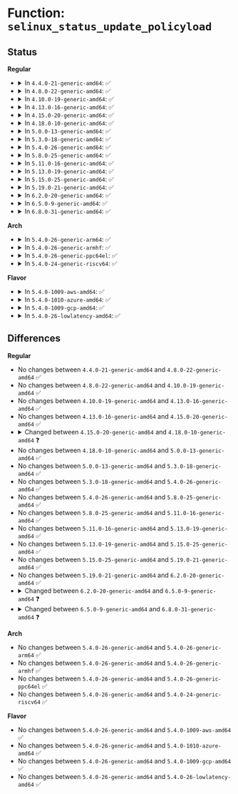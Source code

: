 # Function: <code>selinux_status_update_policyload</code>

## Status
<b>Regular</b>
<ul>
<li>
<details>
<summary>In <code>4.4.0-21-generic-amd64</code>: ✅</summary>

```c
void selinux_status_update_policyload(int seqno)
```

```json
{
  "name": "selinux_status_update_policyload",
  "collision_type": "Unique Global",
  "inline_type": "No",
  "funcs": [
    {
      "addr": 18446744071582370752,
      "name": "selinux_status_update_policyload",
      "external": true,
      "loc": "security/selinux/ss/status.c:108",
      "file": "security/selinux/ss/status.c",
      "inline": "seen, unknown",
      "caller_inline": [],
      "caller_func": [
        "security/selinux/ss/services.c:security_load_policy",
        "security/selinux/ss/services.c:security_load_policy",
        "security/selinux/ss/services.c:security_set_bools"
      ]
    }
  ],
  "symbols": [
    {
      "addr": 18446744071582370752,
      "name": "selinux_status_update_policyload",
      "section": ".text",
      "bind": "STB_GLOBAL",
      "size": 118
    }
  ]
}
```
</details>
</li>
<li>
<details>
<summary>In <code>4.8.0-22-generic-amd64</code>: ✅</summary>

```c
void selinux_status_update_policyload(int seqno)
```

```json
{
  "name": "selinux_status_update_policyload",
  "collision_type": "Unique Global",
  "inline_type": "No",
  "funcs": [
    {
      "addr": 18446744071582591888,
      "name": "selinux_status_update_policyload",
      "external": true,
      "loc": "security/selinux/ss/status.c:108",
      "file": "security/selinux/ss/status.c",
      "inline": "seen, unknown",
      "caller_inline": [],
      "caller_func": [
        "security/selinux/ss/services.c:security_set_bools",
        "security/selinux/ss/services.c:security_load_policy",
        "security/selinux/ss/services.c:security_load_policy"
      ]
    }
  ],
  "symbols": [
    {
      "addr": 18446744071582591888,
      "name": "selinux_status_update_policyload",
      "section": ".text",
      "bind": "STB_GLOBAL",
      "size": 112
    }
  ]
}
```
</details>
</li>
<li>
<details>
<summary>In <code>4.10.0-19-generic-amd64</code>: ✅</summary>

```c
void selinux_status_update_policyload(int seqno)
```

```json
{
  "name": "selinux_status_update_policyload",
  "collision_type": "Unique Global",
  "inline_type": "No",
  "funcs": [
    {
      "addr": 18446744071582685104,
      "name": "selinux_status_update_policyload",
      "external": true,
      "loc": "security/selinux/ss/status.c:108",
      "file": "security/selinux/ss/status.c",
      "inline": "seen, unknown",
      "caller_inline": [],
      "caller_func": [
        "security/selinux/ss/services.c:security_set_bools",
        "security/selinux/ss/services.c:security_load_policy",
        "security/selinux/ss/services.c:security_load_policy"
      ]
    }
  ],
  "symbols": [
    {
      "addr": 18446744071582685104,
      "name": "selinux_status_update_policyload",
      "section": ".text",
      "bind": "STB_GLOBAL",
      "size": 106
    }
  ]
}
```
</details>
</li>
<li>
<details>
<summary>In <code>4.13.0-16-generic-amd64</code>: ✅</summary>

```c
void selinux_status_update_policyload(int seqno)
```

```json
{
  "name": "selinux_status_update_policyload",
  "collision_type": "Unique Global",
  "inline_type": "No",
  "funcs": [
    {
      "addr": 18446744071582777712,
      "name": "selinux_status_update_policyload",
      "external": true,
      "loc": "security/selinux/ss/status.c:108",
      "file": "security/selinux/ss/status.c",
      "inline": "seen, unknown",
      "caller_inline": [],
      "caller_func": [
        "security/selinux/ss/services.c:security_set_bools",
        "security/selinux/ss/services.c:security_load_policy",
        "security/selinux/ss/services.c:security_load_policy"
      ]
    }
  ],
  "symbols": [
    {
      "addr": 18446744071582777712,
      "name": "selinux_status_update_policyload",
      "section": ".text",
      "bind": "STB_GLOBAL",
      "size": 106
    }
  ]
}
```
</details>
</li>
<li>
<details>
<summary>In <code>4.15.0-20-generic-amd64</code>: ✅</summary>

```c
void selinux_status_update_policyload(int seqno)
```

```json
{
  "name": "selinux_status_update_policyload",
  "collision_type": "Unique Global",
  "inline_type": "No",
  "funcs": [
    {
      "addr": 18446744071582933776,
      "name": "selinux_status_update_policyload",
      "external": true,
      "loc": "security/selinux/ss/status.c:108",
      "file": "security/selinux/ss/status.c",
      "inline": "seen, unknown",
      "caller_inline": [],
      "caller_func": [
        "security/selinux/ss/services.c:security_set_bools",
        "security/selinux/ss/services.c:security_load_policy",
        "security/selinux/ss/services.c:security_load_policy"
      ]
    }
  ],
  "symbols": [
    {
      "addr": 18446744071582933776,
      "name": "selinux_status_update_policyload",
      "section": ".text",
      "bind": "STB_GLOBAL",
      "size": 106
    }
  ]
}
```
</details>
</li>
<li>
<details>
<summary>In <code>4.18.0-10-generic-amd64</code>: ✅</summary>

```c
void selinux_status_update_policyload(struct selinux_state * state, int seqno)
```

```json
{
  "name": "selinux_status_update_policyload",
  "collision_type": "Unique Global",
  "inline_type": "No",
  "funcs": [
    {
      "addr": 18446744071583133744,
      "name": "selinux_status_update_policyload",
      "external": true,
      "loc": "security/selinux/ss/status.c:108",
      "file": "security/selinux/ss/status.c",
      "inline": "seen, unknown",
      "caller_inline": [],
      "caller_func": [
        "security/selinux/ss/services.c:security_set_bools",
        "security/selinux/ss/services.c:security_load_policy",
        "security/selinux/ss/services.c:security_load_policy"
      ]
    }
  ],
  "symbols": [
    {
      "addr": 18446744071583133744,
      "name": "selinux_status_update_policyload",
      "section": ".text",
      "bind": "STB_GLOBAL",
      "size": 128
    }
  ]
}
```
</details>
</li>
<li>
<details>
<summary>In <code>5.0.0-13-generic-amd64</code>: ✅</summary>

```c
void selinux_status_update_policyload(struct selinux_state * state, int seqno)
```

```json
{
  "name": "selinux_status_update_policyload",
  "collision_type": "Unique Global",
  "inline_type": "No",
  "funcs": [
    {
      "addr": 18446744071583249728,
      "name": "selinux_status_update_policyload",
      "external": true,
      "loc": "security/selinux/ss/status.c:108",
      "file": "security/selinux/ss/status.c",
      "inline": "seen, unknown",
      "caller_inline": [],
      "caller_func": [
        "security/selinux/ss/services.c:security_set_bools",
        "security/selinux/ss/services.c:security_load_policy",
        "security/selinux/ss/services.c:security_load_policy"
      ]
    }
  ],
  "symbols": [
    {
      "addr": 18446744071583249728,
      "name": "selinux_status_update_policyload",
      "section": ".text",
      "bind": "STB_GLOBAL",
      "size": 128
    }
  ]
}
```
</details>
</li>
<li>
<details>
<summary>In <code>5.3.0-18-generic-amd64</code>: ✅</summary>

```c
void selinux_status_update_policyload(struct selinux_state * state, int seqno)
```

```json
{
  "name": "selinux_status_update_policyload",
  "collision_type": "Unique Global",
  "inline_type": "No",
  "funcs": [
    {
      "addr": 18446744071583436640,
      "name": "selinux_status_update_policyload",
      "external": true,
      "loc": "security/selinux/ss/status.c:105",
      "file": "security/selinux/ss/status.c",
      "inline": "seen, unknown",
      "caller_inline": [],
      "caller_func": [
        "security/selinux/ss/services.c:security_set_bools",
        "security/selinux/ss/services.c:security_load_policy",
        "security/selinux/ss/services.c:security_load_policy"
      ]
    }
  ],
  "symbols": [
    {
      "addr": 18446744071583436640,
      "name": "selinux_status_update_policyload",
      "section": ".text",
      "bind": "STB_GLOBAL",
      "size": 128
    }
  ]
}
```
</details>
</li>
<li>
<details>
<summary>In <code>5.4.0-26-generic-amd64</code>: ✅</summary>

```c
void selinux_status_update_policyload(struct selinux_state * state, int seqno)
```

```json
{
  "name": "selinux_status_update_policyload",
  "collision_type": "Unique Global",
  "inline_type": "No",
  "funcs": [
    {
      "addr": 18446744071583542544,
      "name": "selinux_status_update_policyload",
      "external": true,
      "loc": "security/selinux/ss/status.c:105",
      "file": "security/selinux/ss/status.c",
      "inline": "seen, unknown",
      "caller_inline": [],
      "caller_func": [
        "security/selinux/ss/services.c:security_set_bools",
        "security/selinux/ss/services.c:security_load_policy",
        "security/selinux/ss/services.c:security_load_policy"
      ]
    }
  ],
  "symbols": [
    {
      "addr": 18446744071583542544,
      "name": "selinux_status_update_policyload",
      "section": ".text",
      "bind": "STB_GLOBAL",
      "size": 128
    }
  ]
}
```
</details>
</li>
<li>
<details>
<summary>In <code>5.8.0-25-generic-amd64</code>: ✅</summary>

```c
void selinux_status_update_policyload(struct selinux_state * state, int seqno)
```

```json
{
  "name": "selinux_status_update_policyload",
  "collision_type": "Unique Global",
  "inline_type": "No",
  "funcs": [
    {
      "addr": 18446744071583819104,
      "name": "selinux_status_update_policyload",
      "external": true,
      "loc": "security/selinux/status.c:105",
      "file": "security/selinux/status.c",
      "inline": "seen, unknown",
      "caller_inline": [],
      "caller_func": [
        "security/selinux/ss/services.c:security_set_bools",
        "security/selinux/ss/services.c:security_load_policy",
        "security/selinux/ss/services.c:security_load_policy"
      ]
    }
  ],
  "symbols": [
    {
      "addr": 18446744071583819104,
      "name": "selinux_status_update_policyload",
      "section": ".text",
      "bind": "STB_GLOBAL",
      "size": 113
    }
  ]
}
```
</details>
</li>
<li>
<details>
<summary>In <code>5.11.0-16-generic-amd64</code>: ✅</summary>

```c
void selinux_status_update_policyload(struct selinux_state * state, int seqno)
```

```json
{
  "name": "selinux_status_update_policyload",
  "collision_type": "Unique Global",
  "inline_type": "No",
  "funcs": [
    {
      "addr": 18446744071583940480,
      "name": "selinux_status_update_policyload",
      "external": true,
      "loc": "security/selinux/status.c:105",
      "file": "security/selinux/status.c",
      "inline": "seen, unknown",
      "caller_inline": [],
      "caller_func": [
        "security/selinux/ss/services.c:selinux_notify_policy_change"
      ]
    }
  ],
  "symbols": [
    {
      "addr": 18446744071583940480,
      "name": "selinux_status_update_policyload",
      "section": ".text",
      "bind": "STB_GLOBAL",
      "size": 113
    }
  ]
}
```
</details>
</li>
<li>
<details>
<summary>In <code>5.13.0-19-generic-amd64</code>: ✅</summary>

```c
void selinux_status_update_policyload(struct selinux_state * state, int seqno)
```

```json
{
  "name": "selinux_status_update_policyload",
  "collision_type": "Unique Global",
  "inline_type": "No",
  "funcs": [
    {
      "addr": 18446744071583967456,
      "name": "selinux_status_update_policyload",
      "external": true,
      "loc": "security/selinux/status.c:105",
      "file": "security/selinux/status.c",
      "inline": "seen, unknown",
      "caller_inline": [],
      "caller_func": [
        "security/selinux/ss/services.c:selinux_notify_policy_change"
      ]
    }
  ],
  "symbols": [
    {
      "addr": 18446744071583967456,
      "name": "selinux_status_update_policyload",
      "section": ".text",
      "bind": "STB_GLOBAL",
      "size": 113
    }
  ]
}
```
</details>
</li>
<li>
<details>
<summary>In <code>5.15.0-25-generic-amd64</code>: ✅</summary>

```c
void selinux_status_update_policyload(struct selinux_state * state, int seqno)
```

```json
{
  "name": "selinux_status_update_policyload",
  "collision_type": "Unique Global",
  "inline_type": "No",
  "funcs": [
    {
      "addr": 18446744071584332448,
      "name": "selinux_status_update_policyload",
      "external": true,
      "loc": "security/selinux/status.c:105",
      "file": "security/selinux/status.c",
      "inline": "seen, unknown",
      "caller_inline": [],
      "caller_func": [
        "security/selinux/ss/services.c:selinux_notify_policy_change"
      ]
    }
  ],
  "symbols": [
    {
      "addr": 18446744071584332448,
      "name": "selinux_status_update_policyload",
      "section": ".text",
      "bind": "STB_GLOBAL",
      "size": 113
    }
  ]
}
```
</details>
</li>
<li>
<details>
<summary>In <code>5.19.0-21-generic-amd64</code>: ✅</summary>

```c
void selinux_status_update_policyload(struct selinux_state * state, int seqno)
```

```json
{
  "name": "selinux_status_update_policyload",
  "collision_type": "Unique Global",
  "inline_type": "No",
  "funcs": [
    {
      "addr": 18446744071584953088,
      "name": "selinux_status_update_policyload",
      "external": true,
      "loc": "security/selinux/status.c:105",
      "file": "security/selinux/status.c",
      "inline": "seen, unknown",
      "caller_inline": [],
      "caller_func": [
        "security/selinux/ss/services.c:selinux_notify_policy_change"
      ]
    }
  ],
  "symbols": [
    {
      "addr": 18446744071584953088,
      "name": "selinux_status_update_policyload",
      "section": ".text",
      "bind": "STB_GLOBAL",
      "size": 123
    }
  ]
}
```
</details>
</li>
<li>
<details>
<summary>In <code>6.2.0-20-generic-amd64</code>: ✅</summary>

```c
void selinux_status_update_policyload(struct selinux_state * state, int seqno)
```

```json
{
  "name": "selinux_status_update_policyload",
  "collision_type": "Unique Global",
  "inline_type": "No",
  "funcs": [
    {
      "addr": 18446744071585665840,
      "name": "selinux_status_update_policyload",
      "external": true,
      "loc": "security/selinux/status.c:105",
      "file": "security/selinux/status.c",
      "inline": "seen, unknown",
      "caller_inline": [],
      "caller_func": [
        "security/selinux/ss/services.c:selinux_notify_policy_change"
      ]
    }
  ],
  "symbols": [
    {
      "addr": 18446744071585665840,
      "name": "selinux_status_update_policyload",
      "section": ".text",
      "bind": "STB_GLOBAL",
      "size": 123
    }
  ]
}
```
</details>
</li>
<li>
<details>
<summary>In <code>6.5.0-9-generic-amd64</code>: ✅</summary>

```c
void selinux_status_update_policyload(int seqno)
```

```json
{
  "name": "selinux_status_update_policyload",
  "collision_type": "Unique Global",
  "inline_type": "No",
  "funcs": [
    {
      "addr": 18446744071585895376,
      "name": "selinux_status_update_policyload",
      "external": true,
      "loc": "security/selinux/status.c:104",
      "file": "security/selinux/status.c",
      "inline": "seen, unknown",
      "caller_inline": [],
      "caller_func": [
        "security/selinux/ss/services.c:selinux_notify_policy_change"
      ]
    }
  ],
  "symbols": [
    {
      "addr": 18446744071585895376,
      "name": "selinux_status_update_policyload",
      "section": ".text",
      "bind": "STB_GLOBAL",
      "size": 114
    }
  ]
}
```
</details>
</li>
<li>
<details>
<summary>In <code>6.8.0-31-generic-amd64</code>: ✅</summary>

```c
void selinux_status_update_policyload(u32 seqno)
```

```json
{
  "name": "selinux_status_update_policyload",
  "collision_type": "Unique Global",
  "inline_type": "No",
  "funcs": [
    {
      "addr": 18446744071586143888,
      "name": "selinux_status_update_policyload",
      "external": true,
      "loc": "security/selinux/status.c:104",
      "file": "security/selinux/status.c",
      "inline": "seen, unknown",
      "caller_inline": [],
      "caller_func": [
        "security/selinux/ss/services.c:selinux_notify_policy_change"
      ]
    }
  ],
  "symbols": [
    {
      "addr": 18446744071586143888,
      "name": "selinux_status_update_policyload",
      "section": ".text",
      "bind": "STB_GLOBAL",
      "size": 114
    }
  ]
}
```
</details>
</li>
</ul>
<b>Arch</b>
<ul>
<li>
<details>
<summary>In <code>5.4.0-26-generic-arm64</code>: ✅</summary>

```c
void selinux_status_update_policyload(struct selinux_state * state, int seqno)
```

```json
{
  "name": "selinux_status_update_policyload",
  "collision_type": "Unique Global",
  "inline_type": "No",
  "funcs": [
    {
      "addr": 18446603336495313776,
      "name": "selinux_status_update_policyload",
      "external": true,
      "loc": "security/selinux/ss/status.c:105",
      "file": "security/selinux/ss/status.c",
      "inline": "seen, unknown",
      "caller_inline": [],
      "caller_func": [
        "security/selinux/ss/services.c:security_set_bools",
        "security/selinux/ss/services.c:security_load_policy",
        "security/selinux/ss/services.c:security_load_policy"
      ]
    }
  ],
  "symbols": [
    {
      "addr": 18446603336495313776,
      "name": "selinux_status_update_policyload",
      "section": ".text",
      "bind": "STB_GLOBAL",
      "size": 164
    }
  ]
}
```
</details>
</li>
<li>
<details>
<summary>In <code>5.4.0-26-generic-armhf</code>: ✅</summary>

```c
void selinux_status_update_policyload(struct selinux_state * state, int seqno)
```

```json
{
  "name": "selinux_status_update_policyload",
  "collision_type": "Unique Global",
  "inline_type": "No",
  "funcs": [
    {
      "addr": 3228692096,
      "name": "selinux_status_update_policyload",
      "external": true,
      "loc": "security/selinux/ss/status.c:105",
      "file": "security/selinux/ss/status.c",
      "inline": "seen, unknown",
      "caller_inline": [],
      "caller_func": [
        "security/selinux/ss/services.c:security_set_bools",
        "security/selinux/ss/services.c:security_load_policy",
        "security/selinux/ss/services.c:security_load_policy"
      ]
    }
  ],
  "symbols": [
    {
      "addr": 3228692096,
      "name": "selinux_status_update_policyload",
      "section": ".text",
      "bind": "STB_GLOBAL",
      "size": 136
    }
  ]
}
```
</details>
</li>
<li>
<details>
<summary>In <code>5.4.0-26-generic-ppc64el</code>: ✅</summary>

```c
void selinux_status_update_policyload(struct selinux_state * state, int seqno)
```

```json
{
  "name": "selinux_status_update_policyload",
  "collision_type": "Unique Global",
  "inline_type": "No",
  "funcs": [
    {
      "addr": 13835058055289303776,
      "name": "selinux_status_update_policyload",
      "external": true,
      "loc": "security/selinux/ss/status.c:105",
      "file": "security/selinux/ss/status.c",
      "inline": "seen, unknown",
      "caller_inline": [],
      "caller_func": [
        "security/selinux/ss/services.c:security_set_bools",
        "security/selinux/ss/services.c:security_load_policy",
        "security/selinux/ss/services.c:security_load_policy"
      ]
    }
  ],
  "symbols": [
    {
      "addr": 13835058055289303776,
      "name": "selinux_status_update_policyload",
      "section": ".text",
      "bind": "STB_GLOBAL",
      "size": 212
    }
  ]
}
```
</details>
</li>
<li>
<details>
<summary>In <code>5.4.0-24-generic-riscv64</code>: ✅</summary>

```c
void selinux_status_update_policyload(struct selinux_state * state, int seqno)
```

```json
{
  "name": "selinux_status_update_policyload",
  "collision_type": "Unique Global",
  "inline_type": "No",
  "funcs": [
    {
      "addr": 18446743936274530684,
      "name": "selinux_status_update_policyload",
      "external": true,
      "loc": "security/selinux/ss/status.c:105",
      "file": "security/selinux/ss/status.c",
      "inline": "seen, unknown",
      "caller_inline": [],
      "caller_func": [
        "security/selinux/ss/services.c:security_set_bools",
        "security/selinux/ss/services.c:security_load_policy",
        "security/selinux/ss/services.c:security_load_policy"
      ]
    }
  ],
  "symbols": [
    {
      "addr": 18446743936274530684,
      "name": "selinux_status_update_policyload",
      "section": ".text",
      "bind": "STB_GLOBAL",
      "size": 288
    }
  ]
}
```
</details>
</li>
</ul>
<b>Flavor</b>
<ul>
<li>
<details>
<summary>In <code>5.4.0-1009-aws-amd64</code>: ✅</summary>

```c
void selinux_status_update_policyload(struct selinux_state * state, int seqno)
```

```json
{
  "name": "selinux_status_update_policyload",
  "collision_type": "Unique Global",
  "inline_type": "No",
  "funcs": [
    {
      "addr": 18446744071583511280,
      "name": "selinux_status_update_policyload",
      "external": true,
      "loc": "security/selinux/ss/status.c:105",
      "file": "security/selinux/ss/status.c",
      "inline": "seen, unknown",
      "caller_inline": [],
      "caller_func": [
        "security/selinux/ss/services.c:security_set_bools",
        "security/selinux/ss/services.c:security_load_policy",
        "security/selinux/ss/services.c:security_load_policy"
      ]
    }
  ],
  "symbols": [
    {
      "addr": 18446744071583511280,
      "name": "selinux_status_update_policyload",
      "section": ".text",
      "bind": "STB_GLOBAL",
      "size": 128
    }
  ]
}
```
</details>
</li>
<li>
<details>
<summary>In <code>5.4.0-1010-azure-amd64</code>: ✅</summary>

```c
void selinux_status_update_policyload(struct selinux_state * state, int seqno)
```

```json
{
  "name": "selinux_status_update_policyload",
  "collision_type": "Unique Global",
  "inline_type": "No",
  "funcs": [
    {
      "addr": 18446744071583448336,
      "name": "selinux_status_update_policyload",
      "external": true,
      "loc": "security/selinux/ss/status.c:105",
      "file": "security/selinux/ss/status.c",
      "inline": "seen, unknown",
      "caller_inline": [],
      "caller_func": [
        "security/selinux/ss/services.c:security_set_bools",
        "security/selinux/ss/services.c:security_load_policy",
        "security/selinux/ss/services.c:security_load_policy"
      ]
    }
  ],
  "symbols": [
    {
      "addr": 18446744071583448336,
      "name": "selinux_status_update_policyload",
      "section": ".text",
      "bind": "STB_GLOBAL",
      "size": 128
    }
  ]
}
```
</details>
</li>
<li>
<details>
<summary>In <code>5.4.0-1009-gcp-amd64</code>: ✅</summary>

```c
void selinux_status_update_policyload(struct selinux_state * state, int seqno)
```

```json
{
  "name": "selinux_status_update_policyload",
  "collision_type": "Unique Global",
  "inline_type": "No",
  "funcs": [
    {
      "addr": 18446744071583495056,
      "name": "selinux_status_update_policyload",
      "external": true,
      "loc": "security/selinux/ss/status.c:105",
      "file": "security/selinux/ss/status.c",
      "inline": "seen, unknown",
      "caller_inline": [],
      "caller_func": [
        "security/selinux/ss/services.c:security_set_bools",
        "security/selinux/ss/services.c:security_load_policy",
        "security/selinux/ss/services.c:security_load_policy"
      ]
    }
  ],
  "symbols": [
    {
      "addr": 18446744071583495056,
      "name": "selinux_status_update_policyload",
      "section": ".text",
      "bind": "STB_GLOBAL",
      "size": 128
    }
  ]
}
```
</details>
</li>
<li>
<details>
<summary>In <code>5.4.0-26-lowlatency-amd64</code>: ✅</summary>

```c
void selinux_status_update_policyload(struct selinux_state * state, int seqno)
```

```json
{
  "name": "selinux_status_update_policyload",
  "collision_type": "Unique Global",
  "inline_type": "No",
  "funcs": [
    {
      "addr": 18446744071583591424,
      "name": "selinux_status_update_policyload",
      "external": true,
      "loc": "security/selinux/ss/status.c:105",
      "file": "security/selinux/ss/status.c",
      "inline": "seen, unknown",
      "caller_inline": [],
      "caller_func": [
        "security/selinux/ss/services.c:security_set_bools",
        "security/selinux/ss/services.c:security_load_policy",
        "security/selinux/ss/services.c:security_load_policy"
      ]
    }
  ],
  "symbols": [
    {
      "addr": 18446744071583591424,
      "name": "selinux_status_update_policyload",
      "section": ".text",
      "bind": "STB_GLOBAL",
      "size": 128
    }
  ]
}
```
</details>
</li>
</ul>

## Differences
<b>Regular</b>
<ul>
<li>
No changes between <code>4.4.0-21-generic-amd64</code> and <code>4.8.0-22-generic-amd64</code> ✅
</li>
<li>
No changes between <code>4.8.0-22-generic-amd64</code> and <code>4.10.0-19-generic-amd64</code> ✅
</li>
<li>
No changes between <code>4.10.0-19-generic-amd64</code> and <code>4.13.0-16-generic-amd64</code> ✅
</li>
<li>
No changes between <code>4.13.0-16-generic-amd64</code> and <code>4.15.0-20-generic-amd64</code> ✅
</li>
<li>
<details>
<summary>Changed between <code>4.15.0-20-generic-amd64</code> and <code>4.18.0-10-generic-amd64</code> ❓</summary>
<ul>
<li>
<b>Param added. </b>
<code>struct selinux_state * state</code>
</li>
<li>
<b>Param reordered. </b>
<code>seqno</code> ➡️ <code>state, seqno</code>
</li>
</ul>
</details>
</li>
<li>
No changes between <code>4.18.0-10-generic-amd64</code> and <code>5.0.0-13-generic-amd64</code> ✅
</li>
<li>
No changes between <code>5.0.0-13-generic-amd64</code> and <code>5.3.0-18-generic-amd64</code> ✅
</li>
<li>
No changes between <code>5.3.0-18-generic-amd64</code> and <code>5.4.0-26-generic-amd64</code> ✅
</li>
<li>
No changes between <code>5.4.0-26-generic-amd64</code> and <code>5.8.0-25-generic-amd64</code> ✅
</li>
<li>
No changes between <code>5.8.0-25-generic-amd64</code> and <code>5.11.0-16-generic-amd64</code> ✅
</li>
<li>
No changes between <code>5.11.0-16-generic-amd64</code> and <code>5.13.0-19-generic-amd64</code> ✅
</li>
<li>
No changes between <code>5.13.0-19-generic-amd64</code> and <code>5.15.0-25-generic-amd64</code> ✅
</li>
<li>
No changes between <code>5.15.0-25-generic-amd64</code> and <code>5.19.0-21-generic-amd64</code> ✅
</li>
<li>
No changes between <code>5.19.0-21-generic-amd64</code> and <code>6.2.0-20-generic-amd64</code> ✅
</li>
<li>
<details>
<summary>Changed between <code>6.2.0-20-generic-amd64</code> and <code>6.5.0-9-generic-amd64</code> ❓</summary>
<ul>
<li>
<b>Param removed. </b>
<code>struct selinux_state * state</code>
</li>
<li>
<b>Param reordered. </b>
<code>state, seqno</code> ➡️ <code>seqno</code>
</li>
</ul>
</details>
</li>
<li>
<details>
<summary>Changed between <code>6.5.0-9-generic-amd64</code> and <code>6.8.0-31-generic-amd64</code> ❓</summary>
<ul>
<li>
<b>Param type changed. </b>
<code>int seqno</code> ➡️ <code>u32 seqno</code>
</li>
</ul>
</details>
</li>
</ul>
<b>Arch</b>
<ul>
<li>
No changes between <code>5.4.0-26-generic-amd64</code> and <code>5.4.0-26-generic-arm64</code> ✅
</li>
<li>
No changes between <code>5.4.0-26-generic-amd64</code> and <code>5.4.0-26-generic-armhf</code> ✅
</li>
<li>
No changes between <code>5.4.0-26-generic-amd64</code> and <code>5.4.0-26-generic-ppc64el</code> ✅
</li>
<li>
No changes between <code>5.4.0-26-generic-amd64</code> and <code>5.4.0-24-generic-riscv64</code> ✅
</li>
</ul>
<b>Flavor</b>
<ul>
<li>
No changes between <code>5.4.0-26-generic-amd64</code> and <code>5.4.0-1009-aws-amd64</code> ✅
</li>
<li>
No changes between <code>5.4.0-26-generic-amd64</code> and <code>5.4.0-1010-azure-amd64</code> ✅
</li>
<li>
No changes between <code>5.4.0-26-generic-amd64</code> and <code>5.4.0-1009-gcp-amd64</code> ✅
</li>
<li>
No changes between <code>5.4.0-26-generic-amd64</code> and <code>5.4.0-26-lowlatency-amd64</code> ✅
</li>
</ul>
